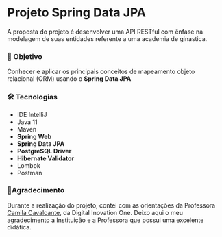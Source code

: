 <h1>Projeto Spring Data JPA</h1>
A proposta do projeto é desenvolver uma API RESTful com ênfase na modelagem de suas entidades referente a uma academia de ginastica.

<h3>🎯 Objetivo</h3>
<p>Conhecer e aplicar os principais conceitos de mapeamento objeto relacional (ORM) usando o <strong>Spring Data JPA</strong></p>

<h3>🛠 Tecnologias</h3>

<ul>
    <li>IDE IntelliJ</li>
    <li>Java 11</li>
    <li>Maven</li>
    <li><strong>Spring Web</strong></li>
    <li><strong>Spring Data JPA</strong></li>
    <li><strong>PostgreSQL Driver</strong></li>
    <li><strong>Hibernate Validator</strong></li>
    <li>Lombok</li>
    <li>Postman</li>
</ul>

<h3>🙌Agradecimento</h3>

<p>Durante a realização do projeto, contei com as orientações da Professora <a href="https://github.com/cami-la">Camila Cavalcante</a>, da Digital Inovation One.
   Deixo aqui o meu agradecimento a Instituição e a Professora que possui uma excelente didática.</p>





